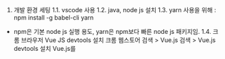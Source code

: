 1. 개발 환경 세팅
1.1. vscode 사용
1.2. java, node js 설치
1.3. yarn 사용을 위해 : npm install -g babel-cli yarn
* npm은 기본 node js 실행 용도, yarn은 npm보다 빠른 node js 패키지임.
1.4. 크롬 브라우저 Vue JS devtools 설치
  크롬 웹스토어 검색 > Vue.js 검색 > Vue.js devtools 설치
  Vue.js를 <script> 내 URL로 입력할 경우는 devtools 사용을 위해 chrome://extensions 로 이동해서 Vue.js devtools를 찾아 파일 URL에 대한 액세스 허용 선택


2. VS code 확장 설치목록 (VS Code에서 Cntl+Shift+X)
2.1. view-in-browser : html 파일을 기본 브라우저로 볼 수 있도록 함
2.2. vetur 코드에 대한 문법 강조, 코드 자동완성, 디버깅 린팅 기능들 제공
2.3. HTML Snippets : HTML 태그 조각을 빠르게 작성할 수 있도록 도와줌
2.4. JS-CSS-HTML Formatters : JS, CSS, HTML의 코드 자동완성 기능을 제공, 에디터 창에서 Cntl+Space 눌러 사용
2.5. Vue 2 Snippets : Vue.js 2.0 의 코드 조각 지원과 문법 강조 기능 제공
2.6. Vue-beautify : Vue.js 코드에 대한 정리, 배치 기능 제공
2.7. ESLint : 자바스크립트 코드 스타일, 문법 체크 기능을 제공
2.8. vscode-icons : vscode 디렉터리 구조 예쁘게 변경


3. git으로 프로젝트 받아오기 (유용한 사이트에 있는 링크 참고)
3.1. 받아올 디렉터리에 git 설정
  - git init
  - git username, email 추가
  - git remote 설정
  - git pull 수행


4. git으로 repository pull 한 이후
vue프로젝트에 ESLint recommended, autoFixOnSave 적용
--> 이거 적용해야 js, vue 파일에 대해 eslint가 엄격한 코딩 스타일(현재 airBNB 기준 적용시켰음)에 의해 에러 발생하지 않는 코드 작성 가능.
https://velog.io/@skyepodium/VS-code%EC%97%90%EC%84%9C-vue%ED%94%84%EB%A1%9C%EC%A0%9D%ED%8A%B8-eslint-%EC%A0%81%EC%9A%A9-7xjr4r2on5

위 내용 - settings.json에 내용 추가
{
    "eslint.validate": [
        {"language": "vue", "autoFix": true}, //vue 체크
        {"language": "javascript", "autoFix": true}, //자바스크립트 체크
        {"language": "html", "autoFix": true}, //HTML 체크 <div></div> -> <div />
    ],
    "eslint.autoFixOnSave": true,
    "eslint.alwaysShowStatus": true,
}

5. npm install () --dev 로 설치된 패키지들을 받아오기 위해
 npm install
 * npm install 해주면 dependancy 걸려있는 패키지들이 모두 다운로드 됨.


6. 유용한 사이트
6.1. 개발 환경 구축
  https://handcoding.tistory.com/196

6.2. vue js 한국 사용자 
  http://vuejs.kr/jekyll/update/2017/03/13/vuejs-component-style-guide/

6.3. vue 시작, 다양한 설명과 구조 
  https://beomy.tistory.com/40

6.4. VS Code + Git 연동
  https://evols-atirev.tistory.com/14

6.5. vue 적절한 구조
  https://medium.com/tldr-tech/vue-js-2-vuex-router-yarn-basic-configuration-version-2-7b9c489d43b3

6.6. vue-cli 3.x에서 webpack 설정 방법 페이지
  https://lovemewithoutall.github.io/it/vue-cli-3-webpack/

6.7. 페이지 쪼개는 법(MPA)
  https://kamang-it.tistory.com/entry/JavaScriptVuevue30-cli%EC%97%90%EC%84%9C-%ED%8E%98%EC%9D%B4%EC%A7%80-%EB%8B%A8%EC%9C%84%EB%A1%9C-%EC%AA%BC%EA%B0%9C%EC%84%9C-%EB%B9%8C%EB%93%9C%ED%95%98%EA%B8%B0

6.8. VS Code + Git 연동
  https://evols-atirev.tistory.com/14
  git remote add origin https://github.com/JinHyun-Park/new-meta.git

6.9. SPA로 개발하여 빌드해서 상용에 올리고 사용자가 직접 url을 쳐서 들어갈 경우 없는 파일에 접근하는 것이기 때문에 Spring에서는 다음과 같은 설정을 해야함
  https://handcoding.tistory.com/196



7. 이 프로젝트의 구성 내용
* 개발자가 직접 아래 내용을 수행할 필요는 없음
  vue create로 프로젝트 생성.
  router, vuex 등 선택
  
  추가한 패키지(-g는 전역, --save는 디렉터리에 설치)
  npm install -g yarn @vue/cli (vue-cli 3.0 이상 버전)
  npm install -g babel-cli yarn
  yarn add -D babel-cli babel-preset-env babel-preset-stage-2
  vue add axios
  
  webpack 설정을 위한 패키지 설치
  npm install --save-dev webpack webpack-cli
  
  vuetify(UI 컴포넌트 등) 적용과 IE11 지원하게 하기 위한 설정
  * https://vuetifyjs.com/ko/getting-started/quick-start
  npm install --save vuetify  (vue add vuetify)
  npm install babel-polyfill --save
  npm install @babel/preset-env --save-dev
  
  npm install --save-dev babel-plugin-syntax-dynamic-import
  
  Babel 라이브러리 설치
  yarn add -D babel-cli babel-preset-env babel-preset-stage-2
  
  material-design icon
  npm install --save material-design-icons-iconfont
  import 'material-design-icons-iconfont/dist/material-design-icons.css'
  
  npm install @mdi/font --save
  
  transform-imports 패키지가 a-la-carte 컴포넌트에 꼭 필요한 건 아니지만 패키지들을 임포팅하는 프로세스를 간단하게   만들기 때문에 "매우" 추천
  https://vuetifyjs.com/ko/framework/a-la-carte
  npm i stylus stylus-loader style-loader css-loader --save-dev
  제한 사항(동적 구성 요소 있을 때 수동으로 구성 요소 가져와야함)에 관해서는 홈페이지 참고
  
  path resolver 설치
  yarn add eslint-import-resolver-webpack -D
  
  ES6 사용을 위한 polyfill 설정(IE에서 Promise 함수 사용을 위함)
  npm install --save es6-promise

  VUE SCROLL
  npm install vue-scroll --save